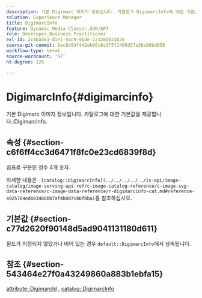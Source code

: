 ```yaml
---
description: 기본 Digimarc 이미지 정보입니다. 카탈로그 DigimarcInfo에 대한 기본값을 제공합니다.
solution: Experience Manager
title: DigimarcInfo
feature: Dynamic Media Classic,SDK/API
role: Developer,Business Practitioner
exl-id: 2c46a563-d1e1-44c9-9bde-22128d023828
source-git-commit: 1ec8b59f442eb96c6c3f5f1405d57a38a86bd056
workflow-type: tm+mt
source-wordcount: '57'
ht-degree: 12%

---
```


# DigimarcInfo{#digimarcinfo}

기본 Digimarc 이미지 정보입니다. 카탈로그에 대한 기본값을 제공합니다.:DigimarcInfo.

## 속성 {#section-c6f6ff4cc3d6471f8fc0e23cd6839f8d}

쉼표로 구분된 정수 4개 숫자.

자세한 내용은 ` [catalog::DigimarcInfo](../../../../../is-api/image-catalog/image-serving-api-ref/c-image-catalog-reference/c-image-svg-data-reference/c-image-data-reference/r-digimarcinfo-cat.md#reference-4925764ed683466bb7af4b807c86f8ba)`를 참조하십시오.

## 기본값 {#section-c77d2620f90148d5ad9041131180d611}

필드가 지정되지 않았거나 비어 있는 경우 `default::DigimarcInfo`에서 상속됩니다.

## 참조 {#section-543464e27f0a43249860a883b1ebfa15}

[attribute::DigimarcId](../../../../../is-api/image-catalog/image-serving-api-ref/c-image-catalog-reference/c-attributes-reference/r-digimarcid.md#reference-33e3eca7f1874510904e5c8645cecd68) ,  [catalog::DigimarcInfo](../../../../../is-api/image-catalog/image-serving-api-ref/c-image-catalog-reference/c-image-svg-data-reference/c-image-data-reference/r-digimarcinfo-cat.md#reference-4925764ed683466bb7af4b807c86f8ba)
